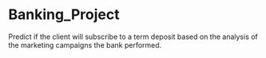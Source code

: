 # Banking_Project
Predict if the client will subscribe to a term deposit based on the analysis of the marketing campaigns the bank performed.
